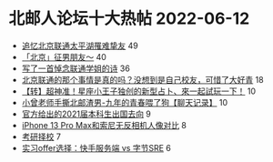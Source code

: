 # 北邮人论坛十大热帖 2022-06-12

- [追忆北京联通太平湖罹难挚友](https://bbs.byr.cn/article/Feeling/3189487) 49
- [「北京」征男朋友～](https://bbs.byr.cn/article/Friends/2025957) 40
- [写了一首悼念联通学姐的诗](https://bbs.byr.cn/article/Poetry/36180) 36
- [北京联通的那个事情是真的吗？没想到是自己校友，可惜了大好青](https://bbs.byr.cn/article/Talking/6351121) 18
- [【转】超神准！星座小王子独创的新型占卜、來一起試玩一下！](https://bbs.byr.cn/article/Constellations/326533) 10
- [小曾老师手撕北邮渣男-九年的青春喂了狗【聊天记录】](https://bbs.byr.cn/article/Picture/3323629) 10
- [官方给出的2021届本科生出国去向](https://bbs.byr.cn/article/GoAbroad/386701) 9
- [iPhone 13 Pro Max和索尼无反相机人像对比](https://bbs.byr.cn/article/Photo/273407) 8
- [考研择校](https://bbs.byr.cn/article/AimGraduate/1217348) 7
- [实习offer选择：快手服务端 vs 字节SRE](https://bbs.byr.cn/article/WorkLife/1186988) 6



